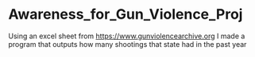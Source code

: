 # Awareness_for_Gun_Violence_Proj
Using an excel sheet from https://www.gunviolencearchive.org I made a program that outputs how many shootings that state had in the past year
